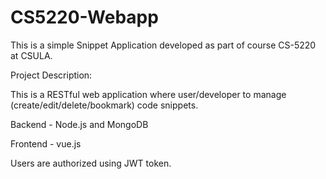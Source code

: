 # CS5220-Webapp

This is a simple Snippet Application developed as part of course CS-5220 at CSULA.

Project Description:

This is a RESTful web application where user/developer to manage (create/edit/delete/bookmark) code snippets.

Backend - Node.js and MongoDB 

Frontend - vue.js

Users are authorized using JWT token.
